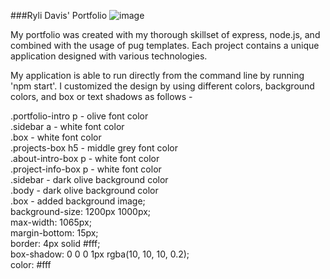 ###Ryli Davis' Portfolio
![image](https://user-images.githubusercontent.com/86996817/177975083-09f0608a-9a5d-44fd-9e72-58c20aff59ec.png)

My portfolio was created with my thorough skillset of express, node.js, and combined with the usage of pug templates. Each project contains a unique application designed with various technologies.

My application is able to run directly from the command line by running 'npm start'. I customized the design by using different colors, background colors, and box or text shadows as follows -

.portfolio-intro p - olive font color <br>
.sidebar a - white font color <br>
.box - white font color <br>
.projects-box h5 - middle grey font color <br>
.about-intro-box p - white font color <br>
.project-info-box p - white font color <br>
.sidebar - dark olive background color <br>
.body - dark olive background color <br>
.box - added background image; <br>
background-size: 1200px 1000px; <br>
max-width: 1065px; <br>
margin-bottom: 15px; <br>
border: 4px solid #fff; <br>
box-shadow: 0 0 0 1px rgba(10, 10, 10, 0.2); <br>
color: #fff
